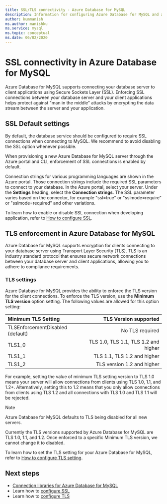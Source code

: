 ```yaml
---
title: SSL/TLS connectivity - Azure Database for MySQL
description: Information for configuring Azure Database for MySQL and associated applications to properly use SSL connections
author: kummanish
ms.author: manishku
ms.service: mysql
ms.topic: conceptual
ms.date: 06/02/2020
---
```


# SSL connectivity in Azure Database for MySQL

Azure Database for MySQL supports connecting your database server to client applications using Secure Sockets Layer (SSL). Enforcing SSL connections between your database server and your client applications helps protect against "man in the middle" attacks by encrypting the data stream between the server and your application.

## SSL Default settings

By default, the database service should be configured to require SSL connections when connecting to MySQL.  We recommend to avoid disabling the SSL option whenever possible.

When provisioning a new Azure Database for MySQL server through the Azure portal and CLI, enforcement of SSL connections is enabled by default. 

Connection strings for various programming languages are shown in the Azure portal. Those connection strings include the required SSL parameters to connect to your database. In the Azure portal, select your server. Under the **Settings** heading, select the **Connection strings**. The SSL parameter varies based on the connector, for example "ssl=true" or "sslmode=require" or "sslmode=required" and other variations.

To learn how to enable or disable SSL connection when developing application, refer to [How to configure SSL](howto-configure-ssl.md).

## TLS enforcement in Azure Database for MySQL

Azure Database for MySQL supports encryption for clients connecting to your database server using Transport Layer Security (TLS). TLS is an industry standard protocol that ensures secure network connections between your database server and client applications, allowing you to adhere to compliance requirements.

### TLS settings

Azure Database for MySQL provides the ability to enforce the TLS version for the client connections. To enforce the TLS version, use the **Minimum TLS version** option setting. The following values are allowed for this option setting:

|  Minimum TLS Setting             | TLS Version supported                |
|:---------------------------------|-------------------------------------:|
| TLSEnforcementDisabled (default) | No TLS required                      |
| TLS1_0                           | TLS 1.0, TLS 1.1, TLS 1.2 and higher |
| TLS1_1                           | TLS 1.1, TLS 1.2 and higher          |
| TLS1_2                           | TLS version 1.2 and higher           |


For example, setting the value of minimum TLS setting version to TLS 1.0 means your server will allow connections from clients using TLS 1.0, 1.1, and 1.2+. Alternatively, setting this to 1.2 means that you only allow connections from clients using TLS 1.2 and all connections with TLS 1.0 and TLS 1.1 will be rejected.

> [!Note] 
> Azure Database for MySQL defaults to TLS being disabled for all new servers.
>
> Currently the TLS versions supported by Azure Database for MySQL are TLS 1.0, 1.1, and 1.2. Once enforced to a specific Minimum TLS version, we cannot
> change it to disabled.

To learn how to set the TLS setting for your Azure Database for MySQL, refer to [How to configure TLS setting](howto-tls-configurations.md).

## Next steps

- [Connection libraries for Azure Database for MySQL](concepts-connection-libraries.md)
- Learn how to [configure SSL](howto-configure-ssl.md)
- Learn how to [configure TLS](howto-tls-configurations.md)
